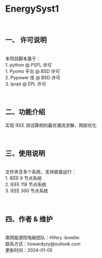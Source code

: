 # EnergySyst1
<br>

## 一、 许可说明
<br>
本项目脚本基于：<br>
1. python @ PSFL 许可 <br>
1. Pyomo 平台 @ BSD 许可<br>
2. Pypower 库 @ BSD 许可 <br>
3. Ipopt @ EPL 许可<br>
<br>
<br>


## 二、功能介绍

实现 IEEE 测试算例的最优潮流求解、网损优化<br>
<br>
<br>

## 三、使用说明
<br>
文件夹含多个系统，支持直接运行：<br>
1. IEEE 9 节点系统<br>
2. IEEE 118 节点系统<br>
3. IEEE 300 节点系统<br>
<br>
<br>

## 四、作者 & 维护
<br>  
南网能源院电碳团队：Hifery  :bowtie: <br>
联系方式：howardyzy@outlook.com <br>
更新时间：2024-01-05



